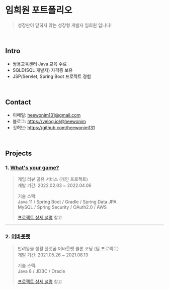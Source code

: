 # 임희원 포트폴리오
>성장판이 닫히지 않는 성장형 개발자 임희원 입니다!

</br>

## Intro
- 쌍용교육센터 Java 교육 수료
- SQLD(SQL 개발자) 자격증 보유
- JSP/Servlet, Spring Boot 프로젝트 경험

</br>

## Contact
- 이메일: heewonim131@gmail.com  
- 블로그: https://velog.io/@heewonim  
- 깃허브: https://github.com/heewonim131

</br>

## Projects
### 1. [What's your game?](https://github.com/heewonim131/whats-your-game)
>게임 리뷰 공유 서비스 (개인 프로젝트)  
>개발 기간: 2022.02.03 ~ 2022.04.06  
>  
>기술 스택:  
>Java 11 / Spring Boot / Gradle / Spring Data JPA  
>MySQL / Spring Security / OAuth2.0 / AWS  
>  
>[프로젝트 상세 설명](https://github.com/heewonim131/whats-your-game) 참고

---

### 2. [어바웃펫](https://github.com/heewonim131/about-pet)
>반려동물 생활 플랫폼 어바웃펫 클론 코딩 (팀 프로젝트)  
>개발 기간: 2021.05.26 ~ 2021.08.13  
>  
>기술 스택:  
>Java 8 / JDBC / Oracle  
>  
>[프로젝트 상세 설명](https://github.com/heewonim131/about-pet) 참고  
